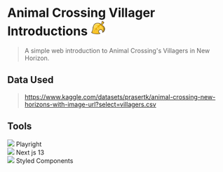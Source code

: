 
 # Animal Crossing Villager Introductions <img width='35px' src='public\goldenLeaf.svg'></img> 

>A simple web introduction to Animal Crossing's Villagers in New Horizon.

## Data Used

>https://www.kaggle.com/datasets/prasertk/animal-crossing-new-horizons-with-image-url?select=villagers.csv

## Tools 
<img src='https://user-images.githubusercontent.com/91308007/218234503-90cf69fc-067a-418e-9882-47fc0ae4317c.png' width= '35px'></img> Playright <br>
<img src='https://user-images.githubusercontent.com/91308007/218234515-e49ad745-f12b-445c-9b9b-599b6240df8d.png' width= '35px'></img> Next js 13 <br>
<img src='https://user-images.githubusercontent.com/91308007/218234520-0e02a2c5-d618-4133-9fa1-287b3f480358.png' width= '35px'></img>  Styled Components 
